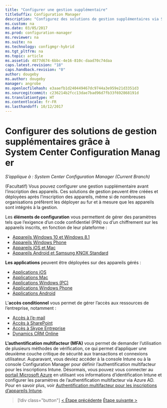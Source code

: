 ```yaml
---
title: "Configurer une gestion supplémentaire"
titleSuffix: Configuration Manager
description: "Configurez des solutions de gestion supplémentaires via System Center Configuration Manager."
ms.custom: na
ms.date: 03/05/2017
ms.prod: configuration-manager
ms.reviewer: na
ms.suite: na
ms.technology: configmgr-hybrid
ms.tgt_pltfrm: na
ms.topic: article
ms.assetid: 4877d674-6bbc-4e16-810c-daad70c74daa
caps.latest.revision: "18"
caps.handback.revision: "0"
author: dougeby
ms.author: dougeby
manager: angrobe
ms.openlocfilehash: e3aaefb1d240449467dc9744a3e959e21d3351d3
ms.sourcegitcommit: c236214b2fcc13dae7bad96d7fb33f692868191d
ms.translationtype: HT
ms.contentlocale: fr-FR
ms.lasthandoff: 10/12/2017
---
```

# <a name="set-up-additional-management-with-system-center-configuration-manager"></a>Configurer des solutions de gestion supplémentaires grâce à System Center Configuration Manager

*S’applique à : System Center Configuration Manager (Current Branch)*

(Facultatif) Vous pouvez configurer une gestion supplémentaire avant l’inscription des appareils. Ces solutions de gestion peuvent être créées et déployées après l’inscription des appareils, même si de nombreuses organisations préfèrent les déployer au fur et à mesure que les appareils sont intégrés à la gestion.

Les **éléments de configuration** vous permettent de gérer des paramètres tels que l’exigence d’un code confidentiel (PIN) ou d’un chiffrement sur les appareils inscrits, en fonction de leur plateforme :
- [Appareils Windows 10 et Windows 8.1](create-configuration-items-for-windows-8.1-and-windows-10-devices-managed-without-the-client.md)
- [Appareils Windows Phone](create-configuration-items-for-windows-phone-devices-managed-without-the-client.md)
- [Appareils iOS et Mac](create-configuration-items-for-ios-and-mac-os-x-devices-managed-without-the-client.md)
- [Appareils Android et Samsung KNOX Standard](create-configuration-items-for-android-and-samsung-knox-devices-managed-without-the-client.md)

**Les applications**  peuvent être déployées sur des appareils gérés :
- [Applications iOS](creating-ios-applications.md)
- [Applications Mac](../../apps/get-started/creating-mac-computer-applications.md)
- [Applications Windows (PC)](../../apps/get-started/creating-windows-applications.md)
- [Applications Windows Phone](creating-windows-phone-applications.md)
- [Applications Android](creating-android-applications.md)

L’**accès conditionnel** vous permet de gérer l’accès aux ressources de l’entreprise, notamment :  
- [Accès à l’e-mail](manage-email-access.md)
- [Accès à SharePoint](manage-sharepoint-online-access.md)
- [Accès à Skype Entreprise](manage-skype-for-business-online-access.md)
- [Dynamics CRM Online](manage-dynamics-crm-online-access.md)

**L’authentification multifacteur (MFA)** vous permet de demander l’utilisation de plusieurs méthodes de vérification, ce qui permet d’appliquer une deuxième couche critique de sécurité aux transactions et connexions utilisateur.
Auparavant, vous deviez accéder à la console Intune ou à la console Configuration Manager pour définir l’authentification multifacteur pour les inscriptions Intune. Désormais, vous pouvez vous connecter au [portail Microsoft Azure](https://manage.windowsazure.com) en utilisant vos informations d’identification Intune et configurer les paramètres de l’authentification multifacteur via Azure AD. Pour en savoir plus, voir [Authentification multifacteur pour les inscriptions d’appareils Intune](https://aka.ms/mfa_ad).

> [!div class="button"]
[< Étape précédente](enable-platform-enrollment.md) [Étape suivante >](verify-mdm-configuration.md)
